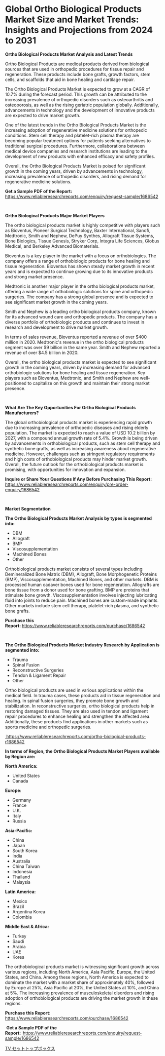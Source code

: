 <p><h1>Global Ortho Biological Products Market Size and Market Trends: Insights and Projections from 2024 to 2031</h1></p><p><strong>Ortho Biological Products Market Analysis and Latest Trends</strong></p>
<p><p>Ortho Biological Products are medical products derived from biological sources that are used in orthopedic procedures for tissue repair and regeneration. These products include bone grafts, growth factors, stem cells, and scaffolds that aid in bone healing and cartilage repair.</p><p>The Ortho Biological Products Market is expected to grow at a CAGR of 10.7% during the forecast period. This growth can be attributed to the increasing prevalence of orthopedic disorders such as osteoarthritis and osteoporosis, as well as the rising geriatric population globally. Additionally, advancements in technology and the development of innovative products are expected to drive market growth.</p><p>One of the latest trends in the Ortho Biological Products Market is the increasing adoption of regenerative medicine solutions for orthopedic conditions. Stem cell therapy and platelet-rich plasma therapy are becoming popular treatment options for patients seeking alternatives to traditional surgical procedures. Furthermore, collaborations between medical device companies and research institutions are leading to the development of new products with enhanced efficacy and safety profiles.</p><p>Overall, the Ortho Biological Products Market is poised for significant growth in the coming years, driven by advancements in technology, increasing prevalence of orthopedic disorders, and rising demand for regenerative medicine solutions.</p></p>
<p><strong>Get a Sample PDF of the Report:&nbsp;</strong> <a href="https://www.reliableresearchreports.com/enquiry/request-sample/1686542">https://www.reliableresearchreports.com/enquiry/request-sample/1686542</a></p>
<p>&nbsp;</p>
<p><strong>Ortho Biological Products Major Market Players</strong></p>
<p><p>The ortho biological products market is highly competitive with players such as Bioventus, Pioneer Surgical Technology, Baxter International, Sanofi, Medtronic, Smith and Nephew, DePuy Synthes, Allograft Tissue Systems, Bone Biologics, Tissue Genesis, Stryker Corp, Integra Life Sciences, Globus Medical, and Berkeley Advanced Biomaterials.</p><p>Bioventus is a key player in the market with a focus on orthobiologics. The company offers a range of orthobiologic products for bone healing and tissue regeneration. Bioventus has shown steady market growth in recent years and is expected to continue growing due to its innovative products and strong market presence.</p><p>Medtronic is another major player in the ortho biological products market, offering a wide range of orthobiologic solutions for spine and orthopedic surgeries. The company has a strong global presence and is expected to see significant market growth in the coming years.</p><p>Smith and Nephew is a leading ortho biological products company, known for its advanced wound care and orthopedic products. The company has a diverse portfolio of orthobiologic products and continues to invest in research and development to drive market growth.</p><p>In terms of sales revenue, Bioventus reported a revenue of over $400 million in 2020. Medtronic's revenue in the ortho biological products segment was over $9 billion in the same year. Smith and Nephew reported a revenue of over $4.5 billion in 2020.</p><p>Overall, the ortho biological products market is expected to see significant growth in the coming years, driven by increasing demand for advanced orthobiologic solutions for bone healing and tissue regeneration. Key players such as Bioventus, Medtronic, and Smith and Nephew are well-positioned to capitalize on this growth and maintain their strong market presence.</p></p>
<p>&nbsp;</p>
<p><strong>What Are The Key Opportunities For Ortho Biological Products Manufacturers?</strong></p>
<p><p>The global orthobiological products market is experiencing rapid growth due to increasing prevalence of orthopedic diseases and rising elderly population. The market is expected to reach a value of USD 10.2 billion by 2027, with a compound annual growth rate of 5.4%. Growth is being driven by advancements in orthobiological products, such as stem cell therapy and synthetic bone grafts, as well as increasing awareness about regenerative medicine. However, challenges such as stringent regulatory requirements and high costs of orthobiological products may hinder market growth. Overall, the future outlook for the orthobiological products market is promising, with opportunities for innovation and expansion.</p></p>
<p><strong>Inquire or Share Your Questions If Any Before Purchasing This Report:</strong> <a href="https://www.reliableresearchreports.com/enquiry/pre-order-enquiry/1686542">https://www.reliableresearchreports.com/enquiry/pre-order-enquiry/1686542</a></p>
<p>&nbsp;</p>
<p><strong>Market Segmentation</strong></p>
<p><strong>The Ortho Biological Products Market Analysis by types is segmented into:</strong></p>
<p><ul><li>DBM</li><li>Allograft</li><li>BMP</li><li>Viscosupplementation</li><li>Machined Bones</li><li>Other</li></ul></p>
<p><p>Orthobiological products market consists of several types including Demineralized Bone Matrix (DBM), Allograft, Bone Morphogenetic Proteins (BMP), Viscosupplementation, Machined Bones, and other markets. DBM is processed human cadaver bones used for bone regeneration. Allografts are bone tissue from a donor used for bone grafting. BMP are proteins that stimulate bone growth. Viscosupplementation involves injecting lubricating fluid into joints to reduce pain. Machined bones are custom-made implants. Other markets include stem cell therapy, platelet-rich plasma, and synthetic bone grafts.</p></p>
<p><strong>Purchase this Report:&nbsp;</strong><a href="https://www.reliableresearchreports.com/purchase/1686542">https://www.reliableresearchreports.com/purchase/1686542</a></p>
<p>&nbsp;</p>
<p><strong>The Ortho Biological Products Market Industry Research by Application is segmented into:</strong></p>
<p><ul><li>Trauma</li><li>Spinal Fusion</li><li>Reconstructive Surgeries</li><li>Tendon & Ligament Repair</li><li>Other</li></ul></p>
<p><p>Ortho biological products are used in various applications within the medical field. In trauma cases, these products aid in tissue regeneration and healing. In spinal fusion surgeries, they promote bone growth and stabilization. In reconstructive surgeries, ortho biological products help in restoring damaged tissues. They are also used in tendon and ligament repair procedures to enhance healing and strengthen the affected area. Additionally, these products find applications in other markets such as sports medicine and orthopedic surgeries.</p></p>
<p><a href="https://www.reliableresearchreports.com/ortho-biological-products-r1686542">&nbsp;https://www.reliableresearchreports.com/ortho-biological-products-r1686542</a></p>
<p><strong>In terms of Region, the Ortho Biological Products Market Players available by Region are:</strong></p>
<p>
    <p> <strong> North America: </strong>
        <ul>
            <li>United States</li>
            <li>Canada</li>
        </ul>
        </p> 
    <p> <strong> Europe: </strong>
        <ul>
            <li>Germany</li>
            <li>France</li>
            <li>U.K.</li>
            <li>Italy</li>
            <li>Russia</li>
        </ul>
        </p> 
    <p> <strong> Asia-Pacific: </strong>
        <ul>
            <li>China</li>
            <li>Japan</li>
            <li>South Korea</li>
            <li>India</li>
            <li>Australia</li>
            <li>China Taiwan</li>
            <li>Indonesia</li>
            <li>Thailand</li>
            <li>Malaysia</li>
        </ul>
        </p> 
    <p> <strong> Latin America: </strong>
        <ul>
            <li>Mexico</li>
            <li>Brazil</li>
            <li>Argentina Korea</li>
            <li>Colombia</li>
        </ul>
        </p> 
    <p> <strong> Middle East & Africa: </strong>
        <ul>
            <li>Turkey</li>
            <li>Saudi</li>
            <li>Arabia</li>
            <li>UAE</li>
            <li>Korea</li>
        </ul>
    </p>
    </p>
<p><p>The orthobiological products market is witnessing significant growth across various regions, including North America, Asia Pacific, Europe, the United States, and China. Among these regions, North America is expected to dominate the market with a market share of approximately 40%, followed by Europe at 25%, Asia Pacific at 20%, the United States at 10%, and China at 5%. The increasing prevalence of musculoskeletal disorders and rising adoption of orthobiological products are driving the market growth in these regions.</p></p>
<p><strong>Purchase this Report: </strong><a href="https://www.reliableresearchreports.com/purchase/1686542">https://www.reliableresearchreports.com/purchase/1686542</a></p>
<p>&nbsp;<strong>Get a Sample PDF of the Report:&nbsp;&nbsp;</strong><a href="https://www.reliableresearchreports.com/enquiry/request-sample/1686542">https://www.reliableresearchreports.com/enquiry/request-sample/1686542</a></p>
<p><strong></strong></p>
<p><p><a href="https://github.com/oqoeusbvpadwjs08/Market-Research-Report-List-2/blob/main/554995358751.md">TV セットトップボックス</a></p></p>